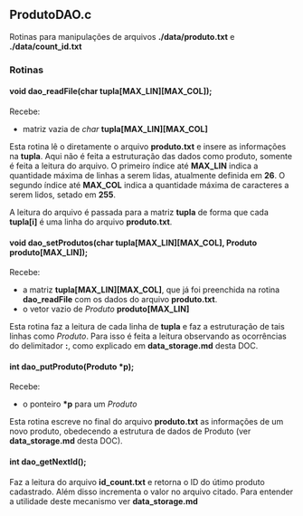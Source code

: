 ## ProdutoDAO.c
Rotinas para manipulações de arquivos **./data/produto.txt** e **./data/count_id.txt**

### Rotinas

#### void dao_readFile(char tupla[MAX_LIN][MAX_COL]);
Recebe:
* matriz vazia de _char_ **tupla[MAX_LIN][MAX_COL]**

Esta rotina lê o diretamente o arquivo **produto.txt** e insere as informações na **tupla**. Aqui não é feita a estruturação das dados como produto, somente é feita a leitura do arquivo. O primeiro índice até **MAX_LIN** indica a quantidade máxima de linhas a serem lidas, atualmente definida em **26**. O segundo índice até **MAX_COL** indica a quantidade máxima de caracteres a serem lidos, setado em **255**.

A leitura do arquivo é passada para a matriz **tupla** de forma que cada **tupla[i]** é uma linha do arquivo **produto.txt**.

#### void dao_setProdutos(char tupla[MAX_LIN][MAX_COL], Produto produto[MAX_LIN]);
Recebe:

* a matriz **tupla[MAX_LIN][MAX_COL]**, que já foi preenchida na rotina **dao_readFile** com os dados do arquivo **produto.txt**.
* o vetor vazio de _Produto_ **produto[MAX_LIN]**

Esta rotina faz a leitura de cada linha de **tupla** e faz a estruturação de tais linhas como _Produto_. Para isso é feita a leitura observando as ocorrências do delimitador **:**, como explicado em **data_storage.md** desta DOC.

#### int dao_putProduto(Produto \*p);
Recebe:
* o ponteiro **\*p** para um _Produto_

Esta rotina escreve no final do arquivo **produto.txt** as informações de um novo produto, obedecendo a estrutura de dados de Produto (ver **data_storage.md** desta DOC).

#### int dao_getNextId();

Faz a leitura do arquivo **id_count.txt** e retorna o ID do útimo produto cadastrado. Além disso incrementa o valor no arquivo citado. Para entender a utilidade deste mecanismo ver **data_storage.md**

